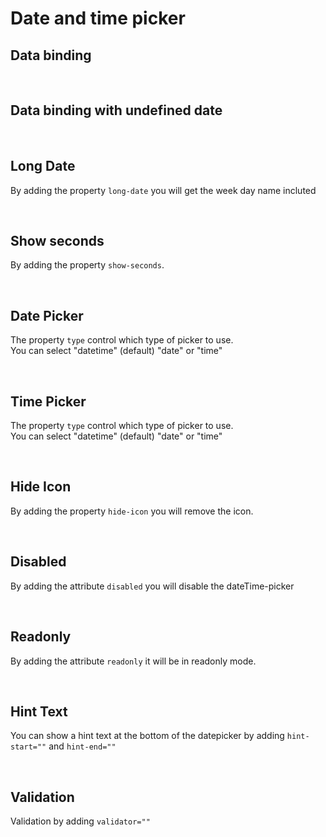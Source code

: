 # Date and time picker

## Data binding

<hhl-live-editor title="" style="overflow:none" htmlCode='
    <template>
    <div class="flex items-center gap-8"> 
          <H_date-picker autofocus label="Date" v-model="dato"></H_date-picker>
          <H_input readonly :model-value="formatDate(dato)" label="Value"></H_input>
    </div>
    </template>
    <script>
      // import { * as dateFormat } from "components/utils/dateFormat";
      const { dateFormat } = fakeImport;
      const dato = ref(new Date());
      function formatDate(date) {
            if (date) {
                  return dateFormat.D_01_dec_2021_HHMMSS(date); 
            } else {
                  return "undefined"
            }            
      }
      return { dato, formatDate }
    </script>
'>
</hhl-live-editor>

<br>

## Data binding with undefined date

<hhl-live-editor title="" htmlCode='
      <template>
      <div class="flex items-center gap-8"> 
            <H_date-picker v-model="dato"/>
            </H_date-picker>
            <H_input readonly :model-value="formatDate(dato)" label="Value"></H_input>
      </div>
      </template>
      <script>
            // import { * as dateFormat } from "components/utils/dateFormat";
            const { dateFormat } = fakeImport;
            const dato = ref();
                  function formatDate(date) {
                  if (date) {
                        return dateFormat.D_01_dec_2021_HHMMSS(date); 
                  } else {
                        return "undefined"
                  }            
            }
            return { dato, formatDate }
      </script>
'>
</hhl-live-editor>

<br>

## Long Date

By adding the property `long-date` you will get the week day name incluted

<hhl-live-editor title="" htmlCode='
      <template>
      <div class="flex items-center gap-8"> 
            <H_date-picker v-model="dato" long-date/>
            </H_date-picker>
            <H_input readonly :model-value="formatDate(dato)" label="Value"></H_input>
      </div>
      </template>
      <script>
            // import { * as dateFormat } from "components/utils/dateFormat";
            const { dateFormat } = fakeImport;
            const dato = ref(new Date());
            function formatDate(date) {
                  if (date) {
                        return dateFormat.D_01_dec_2021_HHMMSS(date); 
                  } else {
                        return "undefined"
                  }            
            }
            return { dato, formatDate }
      </script>
'>
</hhl-live-editor>

<br>

## Show seconds

By adding the property `show-seconds`.

<hhl-live-editor title="" htmlCode='
      <template>
      <div class="flex items-center gap-8"> 
            <H_date-picker v-model="dato" show-seconds/>
            </H_date-picker>
            <H_input readonly :model-value="formatDate(dato)" label="Value"></H_input>
      </div>
      </template>
      <script>
            // import { * as dateFormat } from "components/utils/dateFormat";
            const { dateFormat } = fakeImport;
            const dato = ref();
                  function formatDate(date) {
                  if (date) {
                        return dateFormat.D_01_dec_2021_HHMMSS(date); 
                  } else {
                        return "undefined"
                  }            
            }
            return { dato, formatDate }
      </script>
'>
</hhl-live-editor>

<br>

## Date Picker

The property `type` control which type of picker to use.<br>
You can select "datetime" (default) "date" or "time"

<hhl-live-editor title="" htmlCode='
      <template>
      <div class="flex items-center gap-8"> 
            <H_date-picker label="Date" v-model="dato" type="date"/>
            </H_date-picker>
            <H_input readonly :model-value="formatDate(dato)" label="Value"></H_input>
      </div>
      </template>
      <script>
            // import { * as dateFormat } from "components/utils/dateFormat";
            const { dateFormat } = fakeImport;
            const dato = ref(new Date());
                  function formatDate(date) {
                  if (date) {
                        return dateFormat.D_01_dec_2021_HHMMSS(date); 
                  } else {
                        return "undefined"
                  }            
            }
            return { dato, formatDate }
      </script>
'>
</hhl-live-editor>

<br>

## Time Picker

The property `type` control which type of picker to use.<br>
You can select "datetime" (default) "date" or "time"

<hhl-live-editor title="" htmlCode='
      <template>
      <div class="flex items-center gap-8"> 
            <H_date-picker label="Date" v-model="dato" type="time"/>
            </H_date-picker>
            <H_input readonly :model-value="formatDate(dato)" label="Value"></H_input>
      </div>
      </template>
      <script>
            // import { * as dateFormat } from "components/utils/dateFormat";
            const { dateFormat } = fakeImport;
            const dato = ref(new Date());
                  function formatDate(date) {
                  if (date) {
                        return dateFormat.D_01_dec_2021_HHMMSS(date); 
                  } else {
                        return "undefined"
                  }            
            }
            return { dato, formatDate }
      </script>
'>
</hhl-live-editor>

<br>

## Hide Icon

By adding the property `hide-icon` you will remove the icon.

<hhl-live-editor title="" htmlCode='
      <template>
      <div class="flex items-center gap-8"> 
            <H_date-picker label="Date" v-model="dato" hide-icon/>
            </H_date-picker>
            <H_input readonly :model-value="formatDate(dato)" label="Value"></H_input>
      </div>
      </template>
      <script>
            // import { * as dateFormat } from "components/utils/dateFormat";
            const { dateFormat } = fakeImport;
            const dato = ref(new Date());
                  function formatDate(date) {
                  if (date) {
                        return dateFormat.D_01_dec_2021_HHMMSS(date); 
                  } else {
                        return "undefined"
                  }            
            }
            return { dato, formatDate }
      </script>
'>
</hhl-live-editor>

<br>

## Disabled

By adding the attribute `disabled` you will disable the dateTime-picker

<hhl-live-editor title="" htmlCode='
      <template>
      <div class="flex items-center gap-8"> 
            <H_date-picker label="Date" v-model="dato" disabled/>
            </H_date-picker>
            <H_input readonly :model-value="formatDate(dato)" label="Value"></H_input>
      </div>
      </template>
      <script>
            // import { * as dateFormat } from "components/utils/dateFormat";
            const { dateFormat } = fakeImport;
            const dato = ref(new Date());
                  function formatDate(date) {
                  if (date) {
                        return dateFormat.D_01_dec_2021_HHMMSS(date); 
                  } else {
                        return "undefined"
                  }            
            }
            return { dato, formatDate }
      </script>
'>
</hhl-live-editor>

<br>

## Readonly

By adding the attribute `readonly` it will be in readonly mode.

<hhl-live-editor title="" htmlCode='
      <template>
      <div class="flex items-center gap-8"> 
            <H_date-picker label="Date" v-model="dato" readonly/>
            </H_date-picker>
            <H_input readonly :model-value="formatDate(dato)" label="Value"></H_input>
      </div>
      </template>
      <script>
            // import { * as dateFormat } from "components/utils/dateFormat";
            const { dateFormat } = fakeImport;
            const dato = ref(new Date());
                  function formatDate(date) {
                  if (date) {
                        return dateFormat.D_01_dec_2021_HHMMSS(date); 
                  } else {
                        return "undefined"
                  }            
            }
            return { dato, formatDate }
      </script>
'>
</hhl-live-editor>

<br>

## Hint Text

You can show a hint text at the bottom of the datepicker by adding `hint-start=""` and `hint-end=""`

<hhl-live-editor title="" htmlCode='
      <template>
      <div class="flex items-center gap-8"> 
            <H_date-picker label="Date" v-model="dato" hint-start="hint-start." hint-end="hint-end."/>
            </H_date-picker>
            <H_input readonly :model-value="formatDate(dato)" label="Value"></H_input>
      </div>
      </template>
      <script>
            // import { * as dateFormat } from "components/utils/dateFormat";
            const { dateFormat } = fakeImport;
            const dato = ref(new Date());
                  function formatDate(date) {
                  if (date) {
                        return dateFormat.D_01_dec_2021_HHMMSS(date); 
                  } else {
                        return "undefined"
                  }            
            }
            return { dato, formatDate }
      </script>
'>
</hhl-live-editor>

<br>

## Validation

Validation by adding `validator=""`

<hhl-live-editor title="" htmlCode='
      <template>
      <div class="flex items-center gap-8"> 
            <H_date-picker label="Date" v-model="dato" :validator="[v.dateRequired]"/>
            </H_date-picker>
            <H_input :model-value="formatDate(dato)" label="Value" ></H_input>
      </div>
      </template>
      <script>
            // import { * as dateFormat } from "components/utils/dateFormat";
            // import { validator } from "components/utils/validator";
            const { dateFormat, validator } = fakeImport;      
            const v = validator;
            const dato = ref();
            function formatDate(date) {
                  if (date) {
                        return dateFormat.D_01_dec_2021_HHMMSS(date); 
                  } else {
                        return "undefined"
                  }            
            }
            return { dato, formatDate, v }
      </script>
'>
</hhl-live-editor>

<br>
